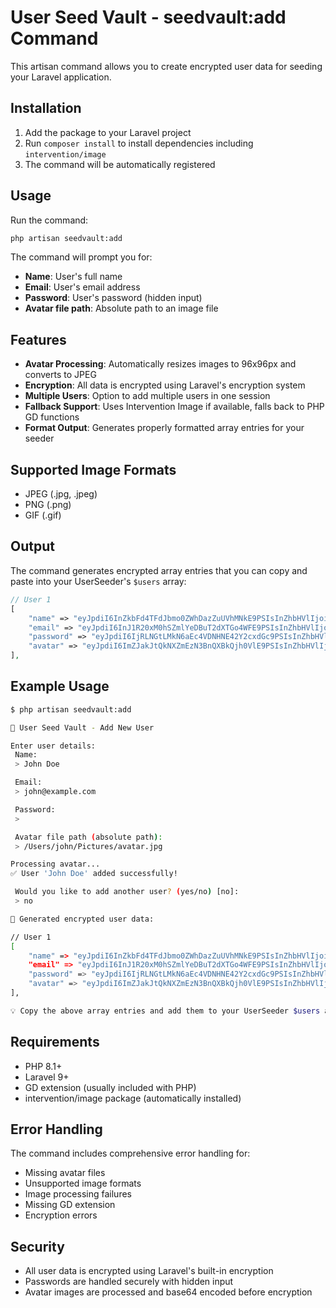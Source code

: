 # User Seed Vault - seedvault:add Command

This artisan command allows you to create encrypted user data for seeding your Laravel application.

## Installation

1. Add the package to your Laravel project
2. Run `composer install` to install dependencies including `intervention/image`
3. The command will be automatically registered

## Usage

Run the command:
```bash
php artisan seedvault:add
```

The command will prompt you for:
- **Name**: User's full name
- **Email**: User's email address  
- **Password**: User's password (hidden input)
- **Avatar file path**: Absolute path to an image file

## Features

- **Avatar Processing**: Automatically resizes images to 96x96px and converts to JPEG
- **Encryption**: All data is encrypted using Laravel's encryption system
- **Multiple Users**: Option to add multiple users in one session
- **Fallback Support**: Uses Intervention Image if available, falls back to PHP GD functions
- **Format Output**: Generates properly formatted array entries for your seeder

## Supported Image Formats

- JPEG (.jpg, .jpeg)
- PNG (.png)
- GIF (.gif)

## Output

The command generates encrypted array entries that you can copy and paste into your UserSeeder's `$users` array:

```php
// User 1
[
    "name" => "eyJpdiI6InZkbFd4TFdJbmo0ZWhDazZuUVhMNkE9PSIsInZhbHVlIjoi...",
    "email" => "eyJpdiI6InJ1R20xM0hSZmlYeDBuT2dXTGo4WFE9PSIsInZhbHVlIjoi...",
    "password" => "eyJpdiI6IjRLNGtLMkN6aEc4VDNHNE42Y2cxdGc9PSIsInZhbHVlIjoi...",
    "avatar" => "eyJpdiI6ImZJakJtQkNXZmEzN3BnQXBkQjh0VlE9PSIsInZhbHVlIjoi...",
],
```

## Example Usage

```bash
$ php artisan seedvault:add

🔐 User Seed Vault - Add New User

Enter user details:
 Name:
 > John Doe

 Email:
 > john@example.com

 Password:
 > 

 Avatar file path (absolute path):
 > /Users/john/Pictures/avatar.jpg

Processing avatar...
✅ User 'John Doe' added successfully!

 Would you like to add another user? (yes/no) [no]:
 > no

🎉 Generated encrypted user data:

// User 1
[
    "name" => "eyJpdiI6InZkbFd4TFdJbmo0ZWhDazZuUVhMNkE9PSIsInZhbHVlIjoi...",
    "email" => "eyJpdiI6InJ1R20xM0hSZmlYeDBuT2dXTGo4WFE9PSIsInZhbHVlIjoi...",
    "password" => "eyJpdiI6IjRLNGtLMkN6aEc4VDNHNE42Y2cxdGc9PSIsInZhbHVlIjoi...",
    "avatar" => "eyJpdiI6ImZJakJtQkNXZmEzN3BnQXBkQjh0VlE9PSIsInZhbHVlIjoi...",
],

💡 Copy the above array entries and add them to your UserSeeder $users array.
```

## Requirements

- PHP 8.1+
- Laravel 9+
- GD extension (usually included with PHP)
- intervention/image package (automatically installed)

## Error Handling

The command includes comprehensive error handling for:
- Missing avatar files
- Unsupported image formats
- Image processing failures
- Missing GD extension
- Encryption errors

## Security

- All user data is encrypted using Laravel's built-in encryption
- Passwords are handled securely with hidden input
- Avatar images are processed and base64 encoded before encryption
